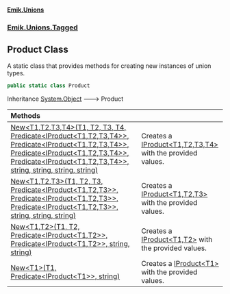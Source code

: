 #### [Emik.Unions](index.md 'index')
### [Emik.Unions.Tagged](Emik.Unions.Tagged.md 'Emik.Unions.Tagged')

## Product Class

A static class that provides methods for creating new instances of union types.

```csharp
public static class Product
```

Inheritance [System.Object](https://docs.microsoft.com/en-us/dotnet/api/System.Object 'System.Object') &#129106; Product

| Methods | |
| :--- | :--- |
| [New&lt;T1,T2,T3,T4&gt;(T1, T2, T3, T4, Predicate&lt;IProduct&lt;T1,T2,T3,T4&gt;&gt;, Predicate&lt;IProduct&lt;T1,T2,T3,T4&gt;&gt;, Predicate&lt;IProduct&lt;T1,T2,T3,T4&gt;&gt;, Predicate&lt;IProduct&lt;T1,T2,T3,T4&gt;&gt;, string, string, string, string)](Product.New{T1,T2,T3,T4}(T1,T2,T3,T4,Predicate{IProduct{T1,T2,T3,T4}},Predicate{IProduct{T1,T2,T3,T4}},Predicate{IProduct{T1,T2,T3,T4}},Predicate{IProduct{T1,T2,T3,T4}},String,String,String,String).md 'Emik.Unions.Tagged.Product.New<T1,T2,T3,T4>(T1, T2, T3, T4, System.Predicate<Emik.Unions.Tagged.IProduct<T1,T2,T3,T4>>, System.Predicate<Emik.Unions.Tagged.IProduct<T1,T2,T3,T4>>, System.Predicate<Emik.Unions.Tagged.IProduct<T1,T2,T3,T4>>, System.Predicate<Emik.Unions.Tagged.IProduct<T1,T2,T3,T4>>, string, string, string, string)') | Creates a [IProduct&lt;T1,T2,T3,T4&gt;](IProduct{T1,T2,T3,T4}.md 'Emik.Unions.Tagged.IProduct<T1,T2,T3,T4>') with the provided values. |
| [New&lt;T1,T2,T3&gt;(T1, T2, T3, Predicate&lt;IProduct&lt;T1,T2,T3&gt;&gt;, Predicate&lt;IProduct&lt;T1,T2,T3&gt;&gt;, Predicate&lt;IProduct&lt;T1,T2,T3&gt;&gt;, string, string, string)](Product.New{T1,T2,T3}(T1,T2,T3,Predicate{IProduct{T1,T2,T3}},Predicate{IProduct{T1,T2,T3}},Predicate{IProduct{T1,T2,T3}},String,String,String).md 'Emik.Unions.Tagged.Product.New<T1,T2,T3>(T1, T2, T3, System.Predicate<Emik.Unions.Tagged.IProduct<T1,T2,T3>>, System.Predicate<Emik.Unions.Tagged.IProduct<T1,T2,T3>>, System.Predicate<Emik.Unions.Tagged.IProduct<T1,T2,T3>>, string, string, string)') | Creates a [IProduct&lt;T1,T2,T3&gt;](IProduct{T1,T2,T3}.md 'Emik.Unions.Tagged.IProduct<T1,T2,T3>') with the provided values. |
| [New&lt;T1,T2&gt;(T1, T2, Predicate&lt;IProduct&lt;T1,T2&gt;&gt;, Predicate&lt;IProduct&lt;T1,T2&gt;&gt;, string, string)](Product.New{T1,T2}(T1,T2,Predicate{IProduct{T1,T2}},Predicate{IProduct{T1,T2}},String,String).md 'Emik.Unions.Tagged.Product.New<T1,T2>(T1, T2, System.Predicate<Emik.Unions.Tagged.IProduct<T1,T2>>, System.Predicate<Emik.Unions.Tagged.IProduct<T1,T2>>, string, string)') | Creates a [IProduct&lt;T1,T2&gt;](IProduct{T1,T2}.md 'Emik.Unions.Tagged.IProduct<T1,T2>') with the provided values. |
| [New&lt;T1&gt;(T1, Predicate&lt;IProduct&lt;T1&gt;&gt;, string)](Product.New{T1}(T1,Predicate{IProduct{T1}},String).md 'Emik.Unions.Tagged.Product.New<T1>(T1, System.Predicate<Emik.Unions.Tagged.IProduct<T1>>, string)') | Creates a [IProduct&lt;T1&gt;](IProduct{T1}.md 'Emik.Unions.Tagged.IProduct<T1>') with the provided values. |
